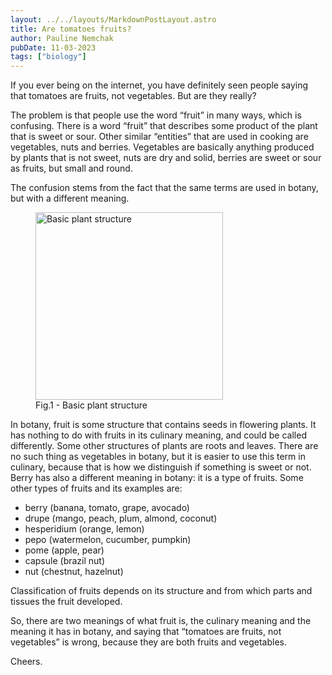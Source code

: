 ```yaml
---
layout: ../../layouts/MarkdownPostLayout.astro
title: Are tomatoes fruits?
author: Pauline Nemchak
pubDate: 11-03-2023
tags: ["biology"]
---
```

If you ever being on the internet, you have definitely seen people saying that tomatoes are fruits, not vegetables. But are they really?

The problem is that people use the word “fruit” in many ways, which is confusing. There is a word “fruit” that describes some product of the plant that is sweet or sour. Other similar “entities” that are used in cooking are vegetables, nuts and berries. Vegetables are basically anything produced by plants that is not sweet, nuts are dry and solid, berries are sweet or sour as fruits, but small and round.

The confusion stems from the fact that the same terms are used in botany, but with a different meaning.

<figure>
  <img alt="Basic plant structure" src="/fruit/fruit.jpg" width="300" />
  <figcaption>Fig.1 - Basic plant structure</figcaption>
</figure>

In botany, fruit is some structure that contains seeds in flowering plants. It has nothing to do with fruits in its culinary meaning, and could be called differently. Some other structures of plants are roots and leaves. There are no such thing as vegetables in botany, but it is easier to use this term in culinary, because that is how we distinguish if something is sweet or not. Berry has also a different meaning in botany: it is a type of fruits. Some other types of fruits and its examples are:

- berry (banana, tomato, grape, avocado)
- drupe (mango, peach, plum, almond, coconut)
- hesperidium (orange, lemon)
- pepo (watermelon, cucumber, pumpkin)
- pome (apple, pear)
- capsule (brazil nut)
- nut (chestnut, hazelnut)

Classification of fruits depends on its structure and from which parts and tissues the fruit developed.

So, there are two meanings of what fruit is, the culinary meaning and the meaning it has in botany, and saying that “tomatoes are fruits, not vegetables” is wrong, because they are both fruits and vegetables.

Cheers.